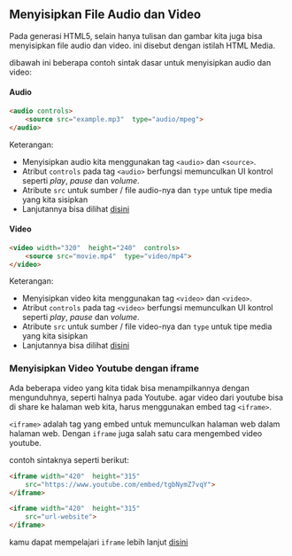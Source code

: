 ## Menyisipkan File Audio dan Video
Pada generasi HTML5, selain hanya tulisan dan gambar kita juga bisa menyisipkan file audio dan video. ini disebut dengan istilah HTML Media.

dibawah ini beberapa contoh sintak dasar untuk menyisipkan audio dan video:
#### Audio
```html
<audio controls>  
	<source src="example.mp3"  type="audio/mpeg">   
</audio>
```
Keterangan:
- Menyisipkan audio kita menggunakan tag `<audio>` dan `<source>`.
- Atribut `controls` pada tag `<audio>` berfungsi memunculkan UI kontrol seperti *play*, *pause* dan *volume*.
- Atribute `src` untuk sumber / file audio-nya dan `type` untuk tipe media yang kita sisipkan
- Lanjutannya bisa dilihat [disini](https://www.w3schools.com/html/html5_audio.asp) 

#### Video 
```html
<video width="320"  height="240"  controls>  
	<source src="movie.mp4"  type="video/mp4">  
</video>
```
Keterangan:
- Menyisipkan video kita menggunakan tag `<video>` dan `<video>`.
- Atribut `controls` pada tag `<video>` berfungsi memunculkan UI kontrol seperti *play*, *pause* dan *volume*.
- Atribute `src` untuk sumber / file video-nya dan `type` untuk tipe media yang kita sisipkan
- Lanjutannya bisa dilihat [disini](https://www.w3schools.com/html/html5_video.asp) 

### Menyisipkan Video Youtube dengan iframe
Ada beberapa video yang kita tidak bisa menampilkannya dengan mengunduhnya, seperti halnya pada Youtube. agar video dari youtube bisa di share ke halaman web kita, harus menggunakan embed tag `<iframe>`.

`<iframe>` adalah tag yang embed untuk memunculkan halaman web dalam halaman web. Dengan `iframe` juga salah satu cara mengembed video youtube.

contoh sintaknya seperti berikut:
```html
<iframe width="420"  height="315"  
	src="https://www.youtube.com/embed/tgbNymZ7vqY">  
</iframe>

<iframe width="420"  height="315"  
	src="url-website">  
</iframe>
```
kamu dapat mempelajari `iframe` lebih lanjut [disini](https://www.w3schools.com/html/html_iframe.asp) 

